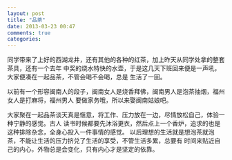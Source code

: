 ```yaml
---
layout: post
title: "品茶"
date: 2013-03-23 00:47
comments: true
categories: 
---
```

同学带来了上好的西湖龙井，还有其他的各种的红茶，加上昨天从同学处拿的整套茶具，还有一个去年
中奖的烧水特快的水壶，于是这几天下班回来便是一声吼，大家便凑在一起品茶，不管会喝不会喝，总是
生活了一回。

以前有一个形容闽南人的段子，闽南女人是烧香拜佛，闽南男人是泡茶抽烟，福州女人是打麻将，福州男人
要做家务哦，所以来娶闽南姑娘吧。

大家聚在一起品茶谈天真是惬意，将工作、压力放在一边，尽情放松自己，体验一种宁静的感觉。古人
读书时候都要先沐浴更衣，然后点上一个香炉，追求的也是这种排除杂念，全身心投入一件事情的感觉。
以后理想的生活就是想泡茶就泡茶，不能让生活的压力挤兑了生活的享受，不管生活多累，总要有
时间来贴近自己的内心，外物总是会变化，只有内心才是坚定的依靠。


